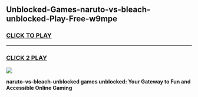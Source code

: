 
## Unblocked-Games-naruto-vs-bleach-unblocked-Play-Free-w9mpe
<h3>
<a href="https://premium76.site?title=naruto-vs-bleach-unblocked&ref=10A">CLICK TO PLAY</a></h3>
<hr>

<h3>
<a href="https://premium76.site?title=naruto-vs-bleach-unblocked&ref=10A">CLICK 2 PLAY</a>
  
</h3>

<a href="https://premium76.site?title=naruto-vs-bleach-unblocked&ref=10A"><img src="https://clearcache.store/games.png"></a>


**naruto-vs-bleach-unblocked games unblocked: Your Gateway to Fun and Accessible Online Gaming**
